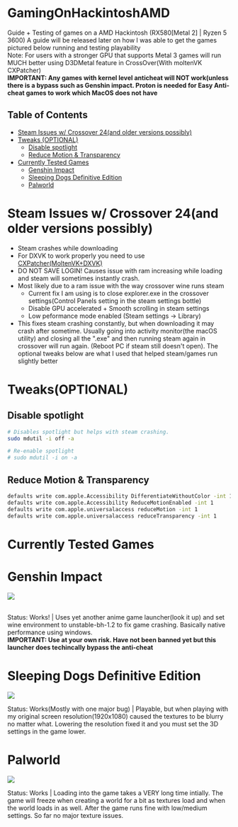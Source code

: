# GamingOnHackintoshAMD
Guide + Testing of games on a AMD Hackintosh (RX580[Metal 2] | Ryzen 5 3600)
A guide will be released later on how I was able to get the games pictured below running and testing playability
<br>Note: For users with a stronger GPU that supports Metal 3 games will run MUCH better using D3DMetal feature in CrossOver(With moltenVK CXPatcher)</br>
**IMPORTANT: Any games with kernel level anticheat will NOT work(unless there is a bypass such as Genshin impact. Proton is needed for Easy Anti-cheat games to work which MacOS does not have**

## Table of Contents
- [Steam Issues w/ Crossover 24(and older versions possibly)](#steam-issues-w-crossover-24and-older-versions-possibly)
- [Tweaks (OPTIONAL)](#tweaks-optional)
  - [Disable spotlight](#disable-spotlight)
  - [Reduce Motion & Transparency](#reduce-motion--transparency)
- [Currently Tested Games](#currently-tested-games)
  - [Genshin Impact](#genshin-impact)
  - [Sleeping Dogs Definitive Edition](#sleeping-dogs-definitive-edition)
  - [Palworld](#palworld)

# Steam Issues w/ Crossover 24(and older versions possibly)
- Steam crashes while downloading
- For DXVK to work properly you need to use [CXPatcher(MoltenVK+DXVK)](https://github.com/italomandara/CXPatcher "CXPatcher(MoltenVK+DXVK)")
- DO NOT SAVE LOGIN! Causes issue with ram increasing while loading and steam will sometimes instantly crash.
- Most likely due to a ram issue with the way crossover wine runs steam
  - Current fix I am using is to close explorer.exe in the crossover settings(Control Panels setting in the steam settings bottle)
  - Disable GPU accelerated + Smooth scrolling in steam settings
  - Low peformance mode enabled (Steam settings -> Library)
- This fixes steam crashing constantly, but when downloading it may crash after sometime. Usually going into activity monitor(the macOS utility) and closing all the ".exe" and then running steam again in crossover will run again. (Reboot PC if steam still doesn't open). The optional tweaks below are what I used that helped steam/games run slightly better

# Tweaks(OPTIONAL)

## Disable spotlight

```bash
# Disables spotlight but helps with steam crashing.
sudo mdutil -i off -a

# Re-enable spotlight
# sudo mdutil -i on -a
```
  
## Reduce Motion & Transparency

```bash
defaults write com.apple.Accessibility DifferentiateWithoutColor -int 1
defaults write com.apple.Accessibility ReduceMotionEnabled -int 1
defaults write com.apple.universalaccess reduceMotion -int 1
defaults write com.apple.universalaccess reduceTransparency -int 1
```


# Currently Tested Games

# Genshin Impact

![](http://i.epvpimg.com/339jcab.jpg)

<br>Status: Works! | Uses yet another anime game launcher(look it up) and set wine environment to unstable-bh-1.2 to fix game crashing. Basically native performance using windows.</br>
**IMPORTANT: Use at your own risk. Have not been banned yet but this launcher does techincally bypass the anti-cheat**

# Sleeping Dogs Definitive Edition

![](http://i.epvpimg.com/DEddaab.jpg)

Status: Works(Mostly with one major bug) | Playable, but when playing with my original screen resolution(1920x1080) caused the textures to be blurry no matter what. Lowering the resolution fixed it and you must set the 3D settings in the game lower. 


# Palworld

![](http://i.epvpimg.com/RPVEeab.jpg)

Status: Works | Loading into the game takes a VERY long time intially. The game will freeze when creating a world for a bit as textures load and when the world loads in as well. After the game runs fine with low/medium settings. So far no major texture issues.

